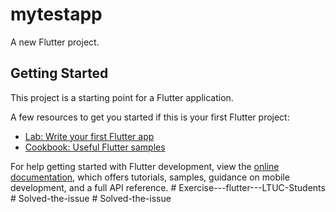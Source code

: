# mytestapp

A new Flutter project.

## Getting Started

This project is a starting point for a Flutter application.

A few resources to get you started if this is your first Flutter project:

- [Lab: Write your first Flutter app](https://docs.flutter.dev/get-started/codelab)
- [Cookbook: Useful Flutter samples](https://docs.flutter.dev/cookbook)

For help getting started with Flutter development, view the
[online documentation](https://docs.flutter.dev/), which offers tutorials,
samples, guidance on mobile development, and a full API reference.
#   E x e r c i s e - - - f l u t t e r - - - L T U C - S t u d e n t s  
 #   S o l v e d - t h e - i s s u e  
 #   S o l v e d - t h e - i s s u e  
 